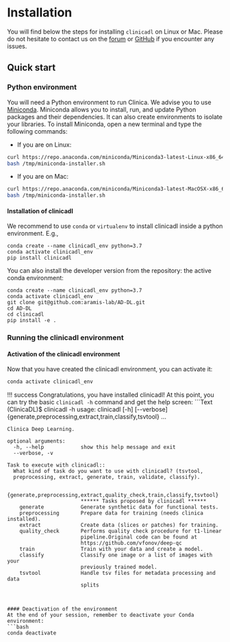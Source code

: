 # Installation

You will find below the steps for installing `clinicadl` on Linux or Mac.
Please do not hesitate to contact us on the
[forum](https://groups.google.com/forum/#!forum/clinica-user) or
[GitHub](https://github.com/aramis-lab/AD-DL/issues)
if you encounter any issues.


## Quick start

### Python environment
You will need a Python environment to run Clinica. We advise you to
use [Miniconda](http://conda.pydata.org/miniconda.html).
Miniconda allows you to install, run, and update Python packages and their
dependencies. It can also create environments to isolate your libraries.
To install Miniconda, open a new terminal and type the following commands:

- If you are on Linux:
```bash
curl https://repo.anaconda.com/miniconda/Miniconda3-latest-Linux-x86_64.sh -o /tmp/miniconda-installer.sh
bash /tmp/miniconda-installer.sh
```

- If you are on Mac:
```bash
curl https://repo.anaconda.com/miniconda/Miniconda3-latest-MacOSX-x86_64.sh -o /tmp/miniconda-installer.sh
bash /tmp/miniconda-installer.sh
```

#### Installation of clinicadl


We recommend to use `conda` or `virtualenv` to  install clinicadl inside a
python environment. E.g.,

```{.sourceCode .bash}
conda create --name clinicadl_env python=3.7
conda activate clinicadl_env
pip install clinicadl
```

You can also install the developer version from the repository:
the active conda environment:

```{.sourceCode .bash}
conda create --name clinicadl_env python=3.7
conda activate clinicadl_env
git clone git@github.com:aramis-lab/AD-DL.git
cd AD-DL
cd clinicadl
pip install -e .
```

### Running the clinicadl environment
#### Activation of the clinicadl environment

Now that you have created the clinicadl environment, you can activate it:

```bash
conda activate clinicadl_env
```

!!! success
    Congratulations, you have installed clinicadl! At this point, you can try the
    basic `clinicadl -h` command and get the help screen:
    ```Text
    (ClinicaDL)$ clinicadl -h
    usage: clinicadl [-h] [--verbose]
                     {generate,preprocessing,extract,train,classify,tsvtool} ...

    Clinica Deep Learning.

    optional arguments:
      -h, --help            show this help message and exit
      --verbose, -v

    Task to execute with clinicadl::
      What kind of task do you want to use with clinicadl? (tsvtool,
      preprocessing, extract, generate, train, validate, classify).

      {generate,preprocessing,extract,quality_check,train,classify,tsvtool}
                            ****** Tasks proposed by clinicadl ******
        generate            Generate synthetic data for functional tests.
        preprocessing       Prepare data for training (needs clinica installed).
        extract             Create data (slices or patches) for training.
        quality_check       Performs quality check procedure for t1-linear
                            pipeline.Original code can be found at
                            https://github.com/vfonov/deep-qc
        train               Train with your data and create a model.
        classify            Classify one image or a list of images with your
                            previously trained model.
        tsvtool             Handle tsv files for metadata processing and data
                            splits
```


#### Deactivation of the environment
At the end of your session, remember to deactivate your Conda environment:
```bash
conda deactivate
```
